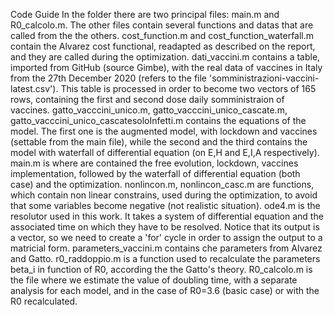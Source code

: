 Code Guide
In the folder there are two principal files: main.m and R0_calcolo.m. The other files contain several functions and datas that are called from the the others.
cost_function.m and cost_function_waterfall.m contain the Alvarez cost functional, readapted as described on the report, and they are called during the optimization.
dati_vaccini.m contains a table, imported from GitHub (source Gimbe), with the real data of vaccines in Italy from the 27th December 2020 (refers to the file 'somministrazioni-vaccini-latest.csv'). This table is processed in order to become two vectors of 165 rows, containing the first and second dose daily somministraion of vaccines.
gatto_vacccini_unico.m, gatto_vacccini_unico_cascate.m, gatto_vacccini_unico_cascatesoloInfetti.m contains the equations of the model. The first one is the augmented model, with lockdown and vaccines (settable from the main file), while the second and the third contains the model with waterfall of differential equation (on E,H and E,I,A respectively).
main.m is where are contained the free evolution, lockdown, vaccines implementation, followed by the waterfall of differential equation (both case) and the optimization.
nonlincon.m, nonlincon_casc.m are functions, which contain non linear constrains, used during the optimization, to avoid that some variables become negative (not realistic situation). 
ode4.m is the resolutor used in this work. It takes a system of differential equation and the associated time on which they have to be resolved. Notice that its output is a vector, so we need to create a 'for' cycle in order to assign the output to a matricial form.
parameters_vaccini.m contains che parameters from Alvarez and Gatto.
r0_raddoppio.m is a function used to recalculate the parameters beta_i in function of R0, according the the Gatto's theory.
R0_calcolo.m is the file where we estimate the value of doubling time, with a separate analysis for each model, and in the case of R0=3.6 (basic case) or with the R0 recalculated.